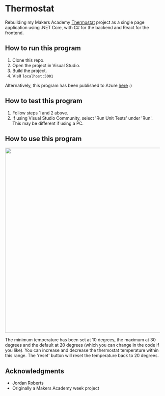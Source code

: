 # Thermostat

Rebuilding my Makers Academy <a href="https://github.com/jordantroberts/thermostat-js">Thermostat</a> project as a single page application using .NET Core, with C# for the backend and React for the frontend.

## How to run this program

1. Clone this repo.
2. Open the project in Visual Studio.
3. Build the project.
4. Visit `localhost:5001`

Alternatively, this program has been published to Azure <a href="https://thermostattestproject.azurewebsites.net/">here</a> :)

## How to test this program

1. Follow steps 1 and 2 above.
2. If using Visual Studio Community, select 'Run Unit Tests' under 'Run'. This may be different if using a PC.

## How to use this program

<div align="center">
    <img src="./ClientApp/public/Screenshot.png" width="600px"</img>
</div>

The minimum temperature has been set at 10 degrees, the maximum at 30 degrees and the default at 20 degrees (which you can change in the code if you like). You can increase and decrease the thermostat temperature within this range. The 'reset' button will reset the temperature back to 20 degrees.

## Acknowledgments
- Jordan Roberts
- Originally a Makers Academy week project
